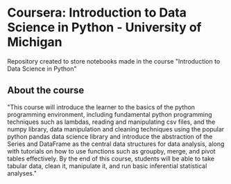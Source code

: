 # Coursera: Introduction to Data Science in Python - University of Michigan

Repository created to store notebooks made in the course "Introduction to Data Science in Python"

## About the course
"This course will introduce the learner to the basics of the python programming environment, including fundamental python programming techniques such as lambdas, reading and manipulating csv files, and the numpy library, data manipulation and cleaning techniques using the popular python pandas data science library and introduce the abstraction of the Series and DataFrame as the central data structures for data analysis, along with tutorials on how to use functions such as groupby, merge, and pivot tables effectively. By the end of this course, students will be able to take tabular data, clean it, manipulate it, and run basic inferential statistical analyses."
